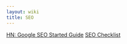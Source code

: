 ```yaml
---
layout: wiki
title: SEO
---
```


[HN: Google SEO Started Guide](https://news.ycombinator.com/item?id=6683965)
[SEO Checklist](http://www.clickminded.com/seo-checklist/)
